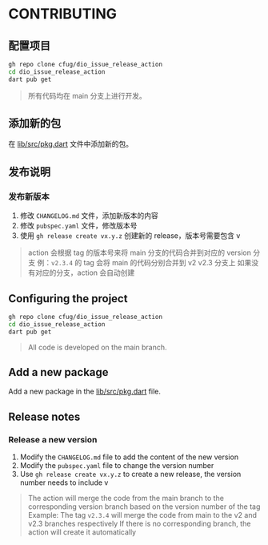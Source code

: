 # CONTRIBUTING

## 配置项目

```sh
gh repo clone cfug/dio_issue_release_action
cd dio_issue_release_action
dart pub get
```

> 所有代码均在 main 分支上进行开发。

## 添加新的包

在 [lib/src/pkg.dart](lib/src/pkg.dart) 文件中添加新的包。

## 发布说明

### 发布新版本

1. 修改 `CHANGELOG.md` 文件，添加新版本的内容
2. 修改 `pubspec.yaml` 文件，修改版本号
3. 使用 `gh release create vx.y.z` 创建新的 release，版本号需要包含 v

> action 会根据 tag 的版本号来将 main 分支的代码合并到对应的 version 分支
> 例：`v2.3.4` 的 tag 会将 main 的代码分别合并到 v2 v2.3 分支上
> 如果没有对应的分支，action 会自动创建

## Configuring the project

```sh
gh repo clone cfug/dio_issue_release_action
cd dio_issue_release_action
dart pub get
```

> All code is developed on the main branch.

## Add a new package

Add a new package in the [lib/src/pkg.dart](lib/src/pkg.dart) file.

## Release notes

### Release a new version

1. Modify the `CHANGELOG.md` file to add the content of the new version
2. Modify the `pubspec.yaml` file to change the version number
3. Use `gh release create vx.y.z` to create a new release, the version number needs to include v

> The action will merge the code from the main branch to the corresponding version branch based on the version number of the tag
> Example: The tag `v2.3.4` will merge the code from main to the v2 and v2.3 branches respectively
> If there is no corresponding branch, the action will create it automatically
